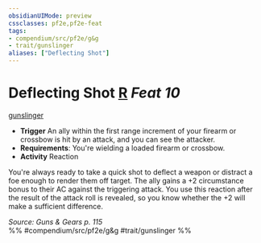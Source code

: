 ```yaml
---
obsidianUIMode: preview
cssclasses: pf2e,pf2e-feat
tags:
- compendium/src/pf2e/g&g
- trait/gunslinger
aliases: ["Deflecting Shot"]
---
```

# Deflecting Shot  [R](rules/core-rulebook/chapter-9-playing-the-game.md#Actions "Reaction") *Feat 10*  
[gunslinger](rules/traits/gunslinger-g-g.md "Gunslinger Class Trait")  

- **Trigger** An ally within the first range increment of your firearm or crossbow is hit by an attack, and you can see the attacker.
- **Requirements**: You're wielding a loaded firearm or crossbow.
- **Activity** Reaction

You're always ready to take a quick shot to deflect a weapon or distract a foe enough to render them off target. The ally gains a +2 circumstance bonus to their AC against the triggering attack. You use this reaction after the result of the attack roll is revealed, so you know whether the +2 will make a sufficient difference.

*Source: Guns & Gears p. 115*  
%% #compendium/src/pf2e/g&g #trait/gunslinger %%